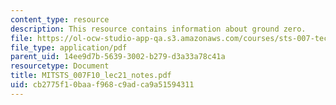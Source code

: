 ```yaml
---
content_type: resource
description: This resource contains information about ground zero.
file: https://ol-ocw-studio-app-qa.s3.amazonaws.com/courses/sts-007-technology-in-history-fall-2010/cb2775f10baaf968c9adca9a51594311_MITSTS_007F10_lec21_notes.pdf
file_type: application/pdf
parent_uid: 14ee9d7b-5639-3002-b279-d3a33a78c41a
resourcetype: Document
title: MITSTS_007F10_lec21_notes.pdf
uid: cb2775f1-0baa-f968-c9ad-ca9a51594311
---
```

